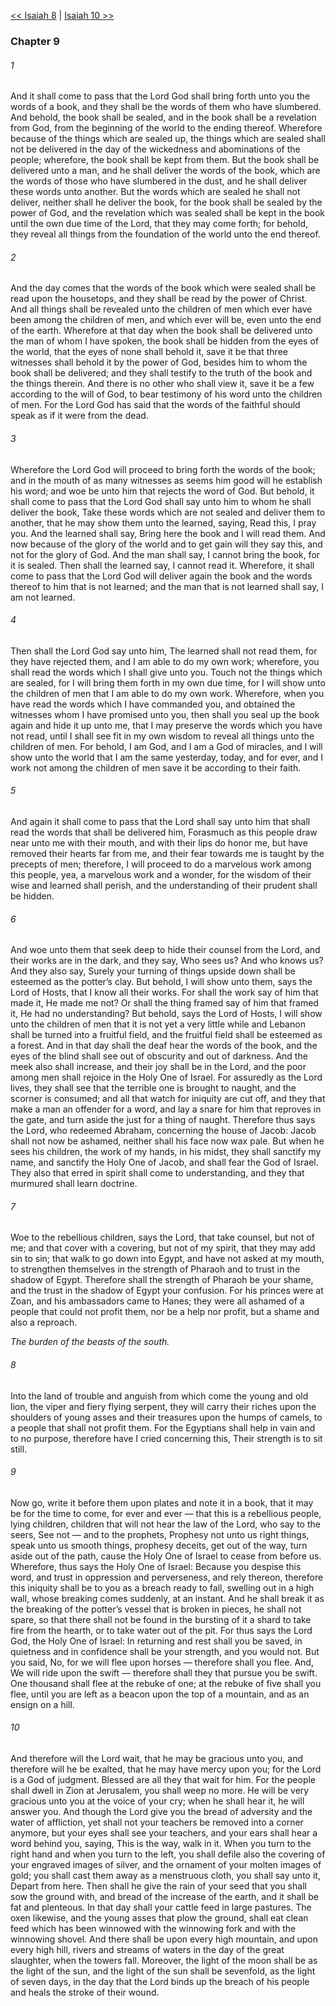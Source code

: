 [<< Isaiah 8](Isaiah%208.md)  |  [Isaiah 10 >>](Isaiah%2010.md)

### Chapter 9
###### 1
And it shall come to pass that the Lord God shall bring forth unto you the words of a book, and they shall be the words of them who have slumbered. And behold, the book shall be sealed, and in the book shall be a revelation from God, from the beginning of the world to the ending thereof. Wherefore because of the things which are sealed up, the things which are sealed shall not be delivered in the day of the wickedness and abominations of the people; wherefore, the book shall be kept from them. But the book shall be delivered unto a man, and he shall deliver the words of the book, which are the words of those who have slumbered in the dust, and he shall deliver these words unto another. But the words which are sealed he shall not deliver, neither shall he deliver the book, for the book shall be sealed by the power of God, and the revelation which was sealed shall be kept in the book until the own due time of the Lord, that they may come forth; for behold, they reveal all things from the foundation of the world unto the end thereof.

###### 2
And the day comes that the words of the book which were sealed shall be read upon the housetops, and they shall be read by the power of Christ. And all things shall be revealed unto the children of men which ever have been among the children of men, and which ever will be, even unto the end of the earth. Wherefore at that day when the book shall be delivered unto the man of whom I have spoken, the book shall be hidden from the eyes of the world, that the eyes of none shall behold it, save it be that three witnesses shall behold it by the power of God, besides him to whom the book shall be delivered; and they shall testify to the truth of the book and the things therein. And there is no other who shall view it, save it be a few according to the will of God, to bear testimony of his word unto the children of men. For the Lord God has said that the words of the faithful should speak as if it were from the dead.

###### 3
Wherefore the Lord God will proceed to bring forth the words of the book; and in the mouth of as many witnesses as seems him good will he establish his word; and woe be unto him that rejects the word of God. But behold, it shall come to pass that the Lord God shall say unto him to whom he shall deliver the book, Take these words which are not sealed and deliver them to another, that he may show them unto the learned, saying, Read this, I pray you. And the learned shall say, Bring here the book and I will read them. And now because of the glory of the world and to get gain will they say this, and not for the glory of God. And the man shall say, I cannot bring the book, for it is sealed. Then shall the learned say, I cannot read it. Wherefore, it shall come to pass that the Lord God will deliver again the book and the words thereof to him that is not learned; and the man that is not learned shall say, I am not learned.

###### 4
Then shall the Lord God say unto him, The learned shall not read them, for they have rejected them, and I am able to do my own work; wherefore, you shall read the words which I shall give unto you. Touch not the things which are sealed, for I will bring them forth in my own due time, for I will show unto the children of men that I am able to do my own work. Wherefore, when you have read the words which I have commanded you, and obtained the witnesses whom I have promised unto you, then shall you seal up the book again and hide it up unto me, that I may preserve the words which you have not read, until I shall see fit in my own wisdom to reveal all things unto the children of men. For behold, I am God, and I am a God of miracles, and I will show unto the world that I am the same yesterday, today, and for ever, and I work not among the children of men save it be according to their faith.

###### 5
And again it shall come to pass that the Lord shall say unto him that shall read the words that shall be delivered him, Forasmuch as this people draw near unto me with their mouth, and with their lips do honor me, but have removed their hearts far from me, and their fear towards me is taught by the precepts of men; therefore, I will proceed to do a marvelous work among this people, yea, a marvelous work and a wonder, for the wisdom of their wise and learned shall perish, and the understanding of their prudent shall be hidden.

###### 6
And woe unto them that seek deep to hide their counsel from the Lord, and their works are in the dark, and they say, Who sees us? And who knows us? And they also say, Surely your turning of things upside down shall be esteemed as the potter’s clay. But behold, I will show unto them, says the Lord of Hosts, that I know all their works. For shall the work say of him that made it, He made me not? Or shall the thing framed say of him that framed it, He had no understanding? But behold, says the Lord of Hosts, I will show unto the children of men that it is not yet a very little while and Lebanon shall be turned into a fruitful field, and the fruitful field shall be esteemed as a forest. And in that day shall the deaf hear the words of the book, and the eyes of the blind shall see out of obscurity and out of darkness. And the meek also shall increase, and their joy shall be in the Lord, and the poor among men shall rejoice in the Holy One of Israel. For assuredly as the Lord lives, they shall see that the terrible one is brought to naught, and the scorner is consumed; and all that watch for iniquity are cut off, and they that make a man an offender for a word, and lay a snare for him that reproves in the gate, and turn aside the just for a thing of naught. Therefore thus says the Lord, who redeemed Abraham, concerning the house of Jacob: Jacob shall not now be ashamed, neither shall his face now wax pale. But when he sees his children, the work of my hands, in his midst, they shall sanctify my name, and sanctify the Holy One of Jacob, and shall fear the God of Israel. They also that erred in spirit shall come to understanding, and they that murmured shall learn doctrine.

###### 7
Woe to the rebellious children, says the Lord, that take counsel, but not of me; and that cover with a covering, but not of my spirit, that they may add sin to sin; that walk to go down into Egypt, and have not asked at my mouth, to strengthen themselves in the strength of Pharaoh and to trust in the shadow of Egypt. Therefore shall the strength of Pharaoh be your shame, and the trust in the shadow of Egypt your confusion. For his princes were at Zoan, and his ambassadors came to Hanes; they were all ashamed of a people that could not profit them, nor be a help nor profit, but a shame and also a reproach.


*The burden of the beasts of the south.*

###### 8
Into the land of trouble and anguish from which come the young and old lion, the viper and fiery flying serpent, they will carry their riches upon the shoulders of young asses and their treasures upon the humps of camels, to a people that shall not profit them. For the Egyptians shall help in vain and to no purpose, therefore have I cried concerning this, Their strength is to sit still.

###### 9
Now go, write it before them upon plates and note it in a book, that it may be for the time to come, for ever and ever — that this is a rebellious people, lying children, children that will not hear the law of the Lord, who say to the seers, See not — and to the prophets, Prophesy not unto us right things, speak unto us smooth things, prophesy deceits, get out of the way, turn aside out of the path, cause the Holy One of Israel to cease from before us. Wherefore, thus says the Holy One of Israel: Because you despise this word, and trust in oppression and perverseness, and rely thereon, therefore this iniquity shall be to you as a breach ready to fall, swelling out in a high wall, whose breaking comes suddenly, at an instant. And he shall break it as the breaking of the potter’s vessel that is broken in pieces, he shall not spare, so that there shall not be found in the bursting of it a shard to take fire from the hearth, or to take water out of the pit. For thus says the Lord God, the Holy One of Israel: In returning and rest shall you be saved, in quietness and in confidence shall be your strength, and you would not. But you said, No, for we will flee upon horses — therefore shall you flee. And, We will ride upon the swift — therefore shall they that pursue you be swift. One thousand shall flee at the rebuke of one; at the rebuke of five shall you flee, until you are left as a beacon upon the top of a mountain, and as an ensign on a hill.

###### 10
And therefore will the Lord wait, that he may be gracious unto you, and therefore will he be exalted, that he may have mercy upon you; for the Lord is a God of judgment. Blessed are all they that wait for him. For the people shall dwell in Zion at Jerusalem, you shall weep no more. He will be very gracious unto you at the voice of your cry; when he shall hear it, he will answer you. And though the Lord give you the bread of adversity and the water of affliction, yet shall not your teachers be removed into a corner anymore, but your eyes shall see your teachers, and your ears shall hear a word behind you, saying, This is the way, walk in it. When you turn to the right hand and when you turn to the left, you shall defile also the covering of your engraved images of silver, and the ornament of your molten images of gold; you shall cast them away as a menstruous cloth, you shall say unto it, Depart from here. Then shall he give the rain of your seed that you shall sow the ground with, and bread of the increase of the earth, and it shall be fat and plenteous. In that day shall your cattle feed in large pastures. The oxen likewise, and the young asses that plow the ground, shall eat clean feed which has been winnowed with the winnowing fork and with the winnowing shovel. And there shall be upon every high mountain, and upon every high hill, rivers and streams of waters in the day of the great slaughter, when the towers fall. Moreover, the light of the moon shall be as the light of the sun, and the light of the sun shall be sevenfold, as the light of seven days, in the day that the Lord binds up the breach of his people and heals the stroke of their wound.